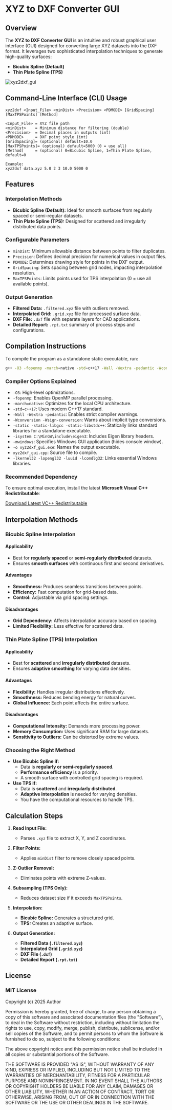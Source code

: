 # XYZ to DXF Converter GUI

## Overview
The **XYZ to DXF Converter GUI** is an intuitive and robust graphical user interface (GUI) designed for converting large XYZ datasets into the DXF format. It leverages two sophisticated interpolation techniques to generate high-quality surfaces:

- **Bicubic Spline (Default)**
- **Thin Plate Spline (TPS)**

![xyz2dxf_gui](https://github.com/user-attachments/assets/e48bf81b-33ae-4039-b50d-181ea254019b)
## Command-Line Interface (CLI) Usage
```
xyz2dxf <Input_File> <minDist> <Precision> <PDMODE> [GridSpacing] [MaxTPSPoints] [Method]

<Input_File> = XYZ file path
<minDist>    = Minimum distance for filtering (double)
<Precision>  = Decimal places in outputs (int)
<PDMODE>     = DXF point style (int)
[GridSpacing]= (optional) default=10.0
[MaxTPSPoints]= (optional) default=5000 (0 = use all)
[Method]     = (optional) 0=Bicubic Spline, 1=Thin Plate Spline, default=0

Example:
xyz2dxf data.xyz 5.0 2 3 10.0 5000 0
```

## Features

### **Interpolation Methods**
- **Bicubic Spline (Default):** Ideal for smooth surfaces from regularly spaced or semi-regular datasets.
- **Thin Plate Spline (TPS):** Designed for scattered and irregularly distributed data points.

### **Configurable Parameters**
- `minDist`: Minimum allowable distance between points to filter duplicates.
- `Precision`: Defines decimal precision for numerical values in output files.
- `PDMODE`: Determines drawing style for points in the DXF output.
- `GridSpacing`: Sets spacing between grid nodes, impacting interpolation resolution.
- `MaxTPSPoints`: Limits points used for TPS interpolation (0 = use all available points).

### **Output Generation**
- **Filtered Data:** `.filtered.xyz` file with outliers removed.
- **Interpolated Grid:** `.grid.xyz` file for processed surface data.
- **DXF File:** `.dxf` file with separate layers for CAD applications.
- **Detailed Report:** `.rpt.txt` summary of process steps and configurations.

## Compilation Instructions

To compile the program as a standalone static executable, run:

```sh
g++ -O3 -fopenmp -march=native -std=c++17 -Wall -Wextra -pedantic -Wconversion -Wsign-conversion -static -static-libgcc -static-libstdc++ -isystem C:\MinGW\include\eigen3 -mwindows -o xyz2dxf_gui.exe xyz2dxf_gui.cpp -lkernel32 -lopengl32 -luuid -lcomdlg32
```

### **Compiler Options Explained**
- `-O3`: High-level optimizations.
- `-fopenmp`: Enables OpenMP parallel processing.
- `-march=native`: Optimizes for the local CPU architecture.
- `-std=c++17`: Uses modern C++17 standard.
- `-Wall -Wextra -pedantic`: Enables strict compiler warnings.
- `-Wconversion -Wsign-conversion`: Warns about implicit type conversions.
- `-static -static-libgcc -static-libstdc++`: Statically links standard libraries for a standalone executable.
- `-isystem C:\MinGW\include\eigen3`: Includes Eigen library headers.
- `-mwindows`: Specifies Windows GUI application (hides console window).
- `-o xyz2dxf_gui.exe`: Names the output executable.
- `xyz2dxf_gui.cpp`: Source file to compile.
- `-lkernel32 -lopengl32 -luuid -lcomdlg32`: Links essential Windows libraries.

### **Recommended Dependency**
To ensure optimal execution, install the latest **Microsoft Visual C++ Redistributable**:

[Download Latest VC++ Redistributable](https://learn.microsoft.com/en-us/cpp/windows/latest-supported-vc-redist?view=msvc-170)

## Interpolation Methods

### **Bicubic Spline Interpolation**
#### **Applicability**
- Best for **regularly spaced** or **semi-regularly distributed** datasets.
- Ensures **smooth surfaces** with continuous first and second derivatives.

#### **Advantages**
- **Smoothness:** Produces seamless transitions between points.
- **Efficiency:** Fast computation for grid-based data.
- **Control:** Adjustable via grid spacing settings.

#### **Disadvantages**
- **Grid Dependency:** Affects interpolation accuracy based on spacing.
- **Limited Flexibility:** Less effective for scattered data.

### **Thin Plate Spline (TPS) Interpolation**
#### **Applicability**
- Best for **scattered** and **irregularly distributed** datasets.
- Ensures **adaptive smoothing** for varying data densities.

#### **Advantages**
- **Flexibility:** Handles irregular distributions effectively.
- **Smoothness:** Reduces bending energy for natural curves.
- **Global Influence:** Each point affects the entire surface.

#### **Disadvantages**
- **Computational Intensity:** Demands more processing power.
- **Memory Consumption:** Uses significant RAM for large datasets.
- **Sensitivity to Outliers:** Can be distorted by extreme values.

### **Choosing the Right Method**
- **Use Bicubic Spline if:**
  - Data is **regularly or semi-regularly spaced**.
  - **Performance efficiency** is a priority.
  - A smooth surface with controlled grid spacing is required.
- **Use TPS if:**
  - Data is **scattered** and **irregularly distributed**.
  - **Adaptive interpolation** is needed for varying densities.
  - You have the computational resources to handle TPS.

## Calculation Steps

1. **Read Input File:**
   - Parses `.xyz` file to extract X, Y, and Z coordinates.

2. **Filter Points:**
   - Applies `minDist` filter to remove closely spaced points.

3. **Z-Outlier Removal:**
   - Eliminates points with extreme Z-values.

4. **Subsampling (TPS Only):**
   - Reduces dataset size if it exceeds `MaxTPSPoints`.

5. **Interpolation:**
   - **Bicubic Spline:** Generates a structured grid.
   - **TPS:** Creates an adaptive surface.

6. **Output Generation:**
   - **Filtered Data (`.filtered.xyz`)**
   - **Interpolated Grid (`.grid.xyz`)**
   - **DXF File (`.dxf`)**
   - **Detailed Report (`.rpt.txt`)**

## License

### **MIT License**  

Copyright (c) 2025 Author

Permission is hereby granted, free of charge, to any person obtaining a copy
of this software and associated documentation files (the "Software"), to deal
in the Software without restriction, including without limitation the rights
to use, copy, modify, merge, publish, distribute, sublicense, and/or sell
copies of the Software, and to permit persons to whom the Software is furnished
to do so, subject to the following conditions:

The above copyright notice and this permission notice shall be included in
all copies or substantial portions of the Software.

THE SOFTWARE IS PROVIDED "AS IS", WITHOUT WARRANTY OF ANY KIND, EXPRESS OR
IMPLIED, INCLUDING BUT NOT LIMITED TO THE WARRANTIES OF MERCHANTABILITY,
FITNESS FOR A PARTICULAR PURPOSE AND NONINFRINGEMENT. IN NO EVENT SHALL THE
AUTHORS OR COPYRIGHT HOLDERS BE LIABLE FOR ANY CLAIM, DAMAGES OR OTHER
LIABILITY, WHETHER IN AN ACTION OF CONTRACT, TORT OR OTHERWISE, ARISING FROM,
OUT OF OR IN CONNECTION WITH THE SOFTWARE OR THE USE OR OTHER DEALINGS IN
THE SOFTWARE.
